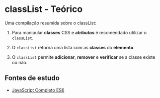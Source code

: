 # classList - Teórico
Uma compilação resumida sobre o classList:

1. Para manipular **classes** CSS e **atributos** é recomendado utilizar o ``classList``.

2. O ``classList`` retorna uma lista com as **classes** do **elemento**.

3. O ``classList`` permite **adicionar**, **remover** e **verificar** se a classe existe ou não.

## Fontes de estudo
- [JavaScript Completo ES6](https://www.origamid.com/curso/javascript-completo-es6/0305-classes-e-atributos)
